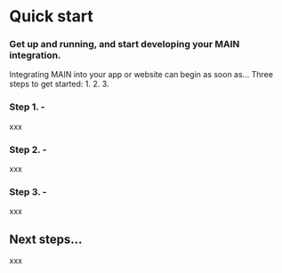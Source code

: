 # Quick start

### Get up and running, and start developing your MAIN integration.

Integrating MAIN into your app or website can begin as soon as...
Three steps to get started:
1. 
2. 
3. 

### Step 1. - 
xxx

### Step 2. - 
xxx

### Step 3. - 
xxx

## Next steps...
xxx